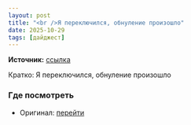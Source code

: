 ```yaml
---
layout: post
title: "<br />Я переключился, обнуление произошло"
date: 2025-10-29
tags: [дайджест]
---
```


**Источник:** [ссылка](https://t.me/videostox/191459)

Кратко: Я переключился, обнуление произошло

### Где посмотреть
- Оригинал: [перейти]({link})
